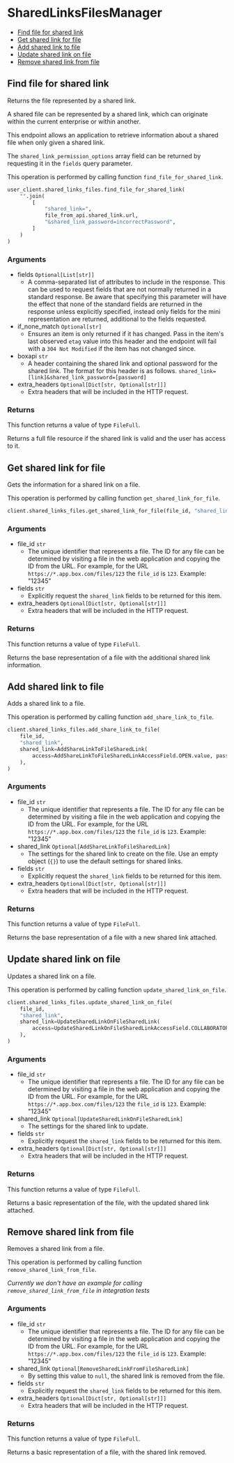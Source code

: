 # SharedLinksFilesManager

- [Find file for shared link](#find-file-for-shared-link)
- [Get shared link for file](#get-shared-link-for-file)
- [Add shared link to file](#add-shared-link-to-file)
- [Update shared link on file](#update-shared-link-on-file)
- [Remove shared link from file](#remove-shared-link-from-file)

## Find file for shared link

Returns the file represented by a shared link.

A shared file can be represented by a shared link,
which can originate within the current enterprise or within another.

This endpoint allows an application to retrieve information about a
shared file when only given a shared link.

The `shared_link_permission_options` array field can be returned
by requesting it in the `fields` query parameter.

This operation is performed by calling function `find_file_for_shared_link`.

```python
user_client.shared_links_files.find_file_for_shared_link(
    "".join(
        [
            "shared_link=",
            file_from_api.shared_link.url,
            "&shared_link_password=incorrectPassword",
        ]
    )
)
```

### Arguments

- fields `Optional[List[str]]`
  - A comma-separated list of attributes to include in the response. This can be used to request fields that are not normally returned in a standard response. Be aware that specifying this parameter will have the effect that none of the standard fields are returned in the response unless explicitly specified, instead only fields for the mini representation are returned, additional to the fields requested.
- if_none_match `Optional[str]`
  - Ensures an item is only returned if it has changed. Pass in the item's last observed `etag` value into this header and the endpoint will fail with a `304 Not Modified` if the item has not changed since.
- boxapi `str`
  - A header containing the shared link and optional password for the shared link. The format for this header is as follows. `shared_link=[link]&shared_link_password=[password]`
- extra_headers `Optional[Dict[str, Optional[str]]]`
  - Extra headers that will be included in the HTTP request.

### Returns

This function returns a value of type `FileFull`.

Returns a full file resource if the shared link is valid and
the user has access to it.

## Get shared link for file

Gets the information for a shared link on a file.

This operation is performed by calling function `get_shared_link_for_file`.

```python
client.shared_links_files.get_shared_link_for_file(file_id, "shared_link")
```

### Arguments

- file_id `str`
  - The unique identifier that represents a file. The ID for any file can be determined by visiting a file in the web application and copying the ID from the URL. For example, for the URL `https://*.app.box.com/files/123` the `file_id` is `123`. Example: "12345"
- fields `str`
  - Explicitly request the `shared_link` fields to be returned for this item.
- extra_headers `Optional[Dict[str, Optional[str]]]`
  - Extra headers that will be included in the HTTP request.

### Returns

This function returns a value of type `FileFull`.

Returns the base representation of a file with the
additional shared link information.

## Add shared link to file

Adds a shared link to a file.

This operation is performed by calling function `add_share_link_to_file`.

```python
client.shared_links_files.add_share_link_to_file(
    file_id,
    "shared_link",
    shared_link=AddShareLinkToFileSharedLink(
        access=AddShareLinkToFileSharedLinkAccessField.OPEN.value, password="Secret123@"
    ),
)
```

### Arguments

- file_id `str`
  - The unique identifier that represents a file. The ID for any file can be determined by visiting a file in the web application and copying the ID from the URL. For example, for the URL `https://*.app.box.com/files/123` the `file_id` is `123`. Example: "12345"
- shared_link `Optional[AddShareLinkToFileSharedLink]`
  - The settings for the shared link to create on the file. Use an empty object (`{}`) to use the default settings for shared links.
- fields `str`
  - Explicitly request the `shared_link` fields to be returned for this item.
- extra_headers `Optional[Dict[str, Optional[str]]]`
  - Extra headers that will be included in the HTTP request.

### Returns

This function returns a value of type `FileFull`.

Returns the base representation of a file with a new shared
link attached.

## Update shared link on file

Updates a shared link on a file.

This operation is performed by calling function `update_shared_link_on_file`.

```python
client.shared_links_files.update_shared_link_on_file(
    file_id,
    "shared_link",
    shared_link=UpdateSharedLinkOnFileSharedLink(
        access=UpdateSharedLinkOnFileSharedLinkAccessField.COLLABORATORS.value
    ),
)
```

### Arguments

- file_id `str`
  - The unique identifier that represents a file. The ID for any file can be determined by visiting a file in the web application and copying the ID from the URL. For example, for the URL `https://*.app.box.com/files/123` the `file_id` is `123`. Example: "12345"
- shared_link `Optional[UpdateSharedLinkOnFileSharedLink]`
  - The settings for the shared link to update.
- fields `str`
  - Explicitly request the `shared_link` fields to be returned for this item.
- extra_headers `Optional[Dict[str, Optional[str]]]`
  - Extra headers that will be included in the HTTP request.

### Returns

This function returns a value of type `FileFull`.

Returns a basic representation of the file, with the updated shared
link attached.

## Remove shared link from file

Removes a shared link from a file.

This operation is performed by calling function `remove_shared_link_from_file`.

_Currently we don't have an example for calling `remove_shared_link_from_file` in integration tests_

### Arguments

- file_id `str`
  - The unique identifier that represents a file. The ID for any file can be determined by visiting a file in the web application and copying the ID from the URL. For example, for the URL `https://*.app.box.com/files/123` the `file_id` is `123`. Example: "12345"
- shared_link `Optional[RemoveSharedLinkFromFileSharedLink]`
  - By setting this value to `null`, the shared link is removed from the file.
- fields `str`
  - Explicitly request the `shared_link` fields to be returned for this item.
- extra_headers `Optional[Dict[str, Optional[str]]]`
  - Extra headers that will be included in the HTTP request.

### Returns

This function returns a value of type `FileFull`.

Returns a basic representation of a file, with the shared link removed.
